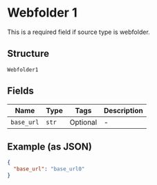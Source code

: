 
# Webfolder 1

This is a required field if source type is webfolder.

## Structure

`Webfolder1`

## Fields

| Name | Type | Tags | Description |
|  --- | --- | --- | --- |
| `base_url` | `str` | Optional | - |

## Example (as JSON)

```json
{
  "base_url": "base_url0"
}
```


